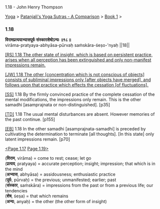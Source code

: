 1.18 - John Henry Thompson 

[Yoga](../../../yoga.html)‎ > ‎[Patanjali's Yoga Sutras - A Comparison](../../patanjani.html)‎ > ‎[Book 1](../book-1.html)‎ > ‎

### 1.18

**विरामप्रत्ययाभ्यासपूर्वः संस्कारशेषोऽन्यः ॥१८॥**  
virāma-pratyaya-abhyāsa-pūrvaḥ saṁskāra-śeṣo-'nyaḥ ||18||  
  
  
[\[RS\] 1.18 The other state of insight, which is based on persistent practice, arises when all perception has been extinguished and only non-manifest impressions remain.](http://www.ashtangayoga.info/philosophy/yoga-sutra-patanjali/chapter-1/item/virama-pratyaya-abhyasa-purvah-sanskara-shesho/)  
  
[\[JW\] 1.18 The other \[concentration which is not conscious of objects\] consists of subliminal impressions only \[after objects have merged\], and follows upon that practice which effects the cessation \[of fluctuations\].](http://books.google.com/books?id=YzFImjtOxUwC&pg=PA41&ci=104%2C1095%2C712%2C55&source=bookclip)  
  
[\[SS\]](http://www.amazon.com/Yoga-Sutras-Patanjali-Commentary-Satchidananda/dp/0932040381) 1.18 By the firmly convinced practice of the complete cessation of the mental modifications, the impressions only remain. This is the other samadhi \[asamprajnata or non-distinguished\]. \[p35\]  
  
[\[TD\]](http://www.amazon.com/Heart-Yoga-Developing-Personal-Practice/dp/089281764X/ref=sr_1_5?ie=UTF8&qid=1326228195&sr=8-5) 1.18 The usual mental disturbances are absent. However memories of the past continue. \[p155\]  
  
[\[EB\]](http://www.amazon.com/Yoga-Sutras-Patanjali-Translation-Commentary/dp/0865477361/ref=sr_1_1?ie=UTF8&s=books&qid=1250508322&sr=1-1) 1.18 In the other samadhi \[asamprajnata-samadhi\] is preceded by cultivating the determination to terminate \[all thoughts\]. \[In this state\] only latent impressions remain. \[p70\]  
  
  
[<Page 1.17](117.html) [Page 1.19>](119.html)  
  
  
  

(**विराम**, virāma) = come to rest; cease; let go  
(**प्रत्यय**, pratyaya) = accurate perception; insight; impression; that which is in the mind  
(**अभ्यास**, abhyāsa) = assidousness; enthusiastic practice  
(**पूर्वः**, pūrvaḥ) = the previous; unmanifested; earlier; past  
(**संस्कार**, saṁskāra) = impressions from the past or from a previous life; our tendencies  
(**शेष**, śeṣa) = that which remains  
(**अन्यः**, anyaḥ) = the other (the other form of insight)

